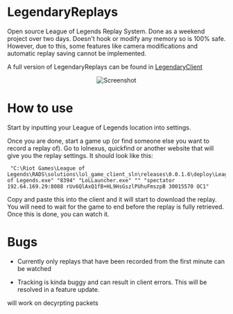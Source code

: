 LegendaryReplays
===============

Open source League of Legends Replay System. Done as a weekend project over two days. Doesn't hook or modify any memory so is 100% safe. However, due to this, some features like camera modifications and automatic replay saving cannot be implemented.

A full version of LegendaryReplays can be found in [LegendaryClient](https://github.com/eddy5641/LegendaryClient/tree/Experements-Dev)

<p align="center">
  <img src="http://puu.sh/6ytzR.jpg" alt="Screenshot"/>
</p>

How to use
===================

Start by inputting your League of Legends location into settings.

Once you are done, start a game up (or find someone else you want to record a replay of). Go to lolnexus, quickfind or another website that will give you the replay settings. It should look like this:

     "C:\Riot Games\League of Legends\RADS\solutions\lol_game_client_sln\releases\0.0.1.6\deploy\League of Legends.exe" "8394" "LoLLauncher.exe" "" "spectator 192.64.169.29:8088 rUv6QlAxQ1fB+HL9HsGszlPUhuFmszpB 30015570 OC1"

Copy and paste this into the client and it will start to download the replay. You will need to wait for the game to end before the replay is fully retrieved. Once this is done, you can watch it.

Bugs
================

* Currently only replays that have been recorded from the first minute can be watched

* Tracking is kinda buggy and can result in client errors. This will be resolved in a feature update.

will work on decyrpting packets
